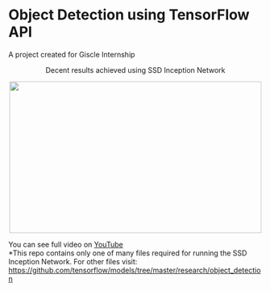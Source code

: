 # Object Detection using TensorFlow API
A project created for Giscle Internship

<p align="center">Decent results achieved using SSD Inception Network</p>
<p align="center">
  
  <img width="500" height="300" align="center" src="https://github.com/olafplacha/Object-Detection-using-TF-API/blob/master/TF_SF.gif">
</p>

You can see full video on <a href="https://www.youtube.com/watch?v=0hl1aENjRpg">YouTube</a><br/>
*This repo contains only one of many files required for running the SSD Inception Network. For other files visit: https://github.com/tensorflow/models/tree/master/research/object_detection
